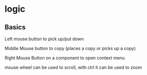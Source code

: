 # logic

## Basics

Left mouse button to pick up/put down

Middle Mouse button to copy (places a copy or picks up a copy)

Right Mouse Button on a component to open context menu

mouse wheel can be used to scroll, with ctrl it can be used to zoom
